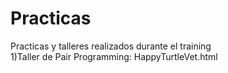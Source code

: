 # Practicas
Practicas y talleres realizados durante el training   
1)Taller de Pair Programming: HappyTurtleVet.html
